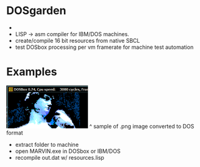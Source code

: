 # DOSgarden
*
* LISP -> asm compiler for IBM/DOS machines.
* create/compile 16 bit resources from native SBCL
* test DOSbox processing per vm framerate for machine test automation

# Examples

![sample](https://github.com/olewhalehunter/dosgarden/blob/master/example.png?raw=true)
^ sample of .png image converted to DOS format
* extract folder to machine
* open MARVIN.exe in DOSbox or IBM/DOS
* recompile out.dat w/ resources.lisp